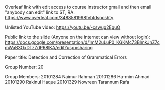 Overleaf link with edit access to course instructor gmail and then email "anybody can edit" link to ST, RA.
https://www.overleaf.com/3488581998fvbtdspcshty

Unlisted YouTube video:
https://youtu.be/-cswug2EguQ

Public link to the slide (Anyone on the internet can view without login):
https://docs.google.com/presentation/d/1mM2uLuP0_KGKMc73BlmkJnZ7cmWaB3OxDTzZdP68lKA/edit?usp=sharing

Paper title:
Detection and Correction of Grammatical Errors

Group Number:
20

Group Members:
20101284 Naimur Rahman
20101286 Ha-mim Ahmad
20101290 Rakinul Haque
20101329 Nowreen Tarannum Rafa
